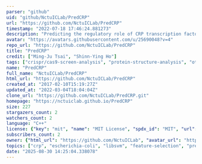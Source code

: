 ```yaml
---
parser: "github"
uid: "github/NctuICLab/PredCRP"
url: "https://github.com/NctuICLab/PredCRP"
timestamp: "2022-07-18 17:46:24.881273"
description: "Predicting the regulatory role of CRP transcription factor in Escherichia coli "
avatar: "https://avatars.githubusercontent.com/u/25690048?v=4"
repo_url: "https://github.com/NctuICLab/PredCRP"
title: "PredCRP"
credit: ["Ming-Ju Tsai", "Shinn-Ying Ho"]
tags: ["crispr/cas9-screen-analysis", "protein-structure-analysis", "other"]
name: "PredCRP"
full_name: "NctuICLab/PredCRP"
html_url: "https://github.com/NctuICLab/PredCRP"
created_at: "2017-02-10T15:19:27Z"
updated_at: "2022-03-04T18:04:04Z"
clone_url: "https://github.com/NctuICLab/PredCRP.git"
homepage: "https://nctuiclab.github.io/PredCRP"
size: 227
stargazers_count: 2
watchers_count: 2
language: "C++"
license: {"key": "mit", "name": "MIT License", "spdx_id": "MIT", "url": "https://api.github.com/licenses/mit", "node_id": "MDc6TGljZW5zZTEz"}
subscribers_count: 2
owner: {"html_url": "https://github.com/NctuICLab", "avatar_url": "https://avatars.githubusercontent.com/u/25690048?v=4", "login": "NctuICLab", "type": "Organization"}
topics: ["crp", "escherichia-coli", "libsvm", "feature-selection", "predcrp", "transcription-factor"]
date: "2025-08-30 14:25:04.338078"
---
```

